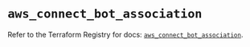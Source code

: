 # `aws_connect_bot_association`

Refer to the Terraform Registry for docs: [`aws_connect_bot_association`](https://registry.terraform.io/providers/hashicorp/aws/5.36.0/docs/resources/connect_bot_association).
